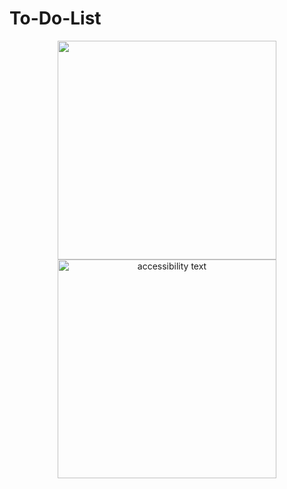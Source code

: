 # To-Do-List

<p align="center">
  <img src="Projeto/imgs/todolist-main-img.png" width="350">
  <img src="your_relative_path_here_number_2_large_name" width="350" alt="accessibility text">
</p>


